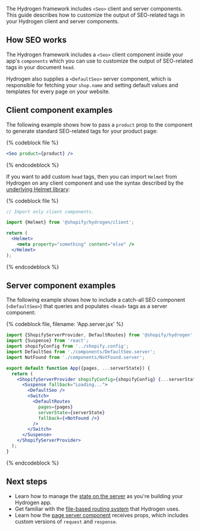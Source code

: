 The Hydrogen framework includes `<Seo>` client and server components. This guide describes how to customize the output of SEO-related tags in your Hydrogen client and server components.

## How SEO works

The Hydrogen framework includes a `<Seo>` client component inside your app's `components` which you can use to customize the output of SEO-related tags in your document `head`.

Hydrogen also supplies a `<DefaultSeo>` server component, which is responsible for fetching your `shop.name` and setting default values and templates for every page on your website.

## Client component examples

The following example shows how to pass a `product` prop to the component to generate standard SEO-related tags for your product page:

{% codeblock file %}

```jsx
<Seo product={product} />
```

{% endcodeblock %}

If you want to add custom `head` tags, then you can import `Helmet` from Hydrogen on any client component and use the syntax described by the [underlying Helmet library](https://github.com/nfl/react-helmet):

{% codeblock file %}

```jsx
// Import only client components.

import {Helmet} from '@shopify/hydrogen/client';

return (
  <Helmet>
    <meta property="something" content="else" />
  </Helmet>
);
```

{% endcodeblock %}

## Server component examples

The following example shows how to include a catch-all SEO component (`<DefaultSeo>`) that queries and populates `<head>` tags as a server component:

{% codeblock file, filename: 'App.server.jsx' %}

```jsx
import {ShopifyServerProvider, DefaultRoutes} from '@shopify/hydrogen';
import {Suspense} from 'react';
import shopifyConfig from '../shopify.config';
import DefaultSeo from './components/DefaultSeo.server';
import NotFound from './components/NotFound.server';

export default function App({pages, ...serverState}) {
  return (
    <ShopifyServerProvider shopifyConfig={shopifyConfig} {...serverState}>
      <Suspense fallback="Loading...">
        <DefaultSeo />
        <Switch>
          <DefaultRoutes
            pages={pages}
            serverState={serverState}
            fallback={<NotFound />}
          />
        </Switch>
      </Suspense>
    </ShopifyServerProvider>
  );
}
```

{% endcodeblock %}

## Next steps

- Learn how to manage the [state on the server](/custom-storefronts/hydrogen/framework/server-state) as you're building your Hydrogen app.
- Get familiar with the [file-based routing system](/custom-storefronts/hydrogen/framework/routes) that Hydrogen uses.
- Learn how the [page server component](/custom-storefronts/hydrogen/framework/pages) receives props, which includes custom versions of `request` and `response`.
